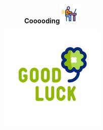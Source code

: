 <!--
### Hi there 👋

**scofield7419/scofield7419** is a ✨ _special_ ✨ repository because its `README.md` (this file) appears on your GitHub profile.

Here are some ideas to get you started:

- 🔭 I’m currently working on ...
- 🌱 I’m currently learning ...
- 👯 I’m looking to collaborate on ...
- 🤔 I’m looking for help with ...
- 💬 Ask me about ...
- 📫 How to reach me: ...
- 😄 Pronouns: ...
- ⚡ Fun fact: ...
<center></center>
-->



<h2 align="center"><b>Cooooding</b><img src="work.gif" width="60px"></h2>

<!--
![Kevin's github stats](https://github-readme-stats.vercel.app/api?username=lonelygo&show_icons=true&title_color=fff&icon_color=79ff97&text_color=9f9f9f&bg_color=151515)
-->

<!--
![scofield7419](https://media.giphy.com/media/iIqmM5tTjmpOB9mpbn/giphy.gif?center)
#pic_center
-->


<div style="align: center" align=center>
<img align="middle" alt="GIF" src="good-luck.gif" width="300px"/>
</div>
